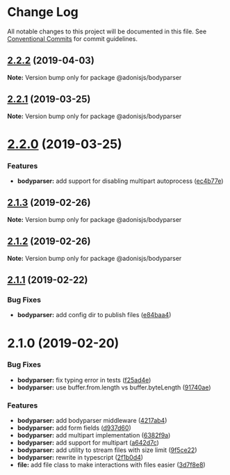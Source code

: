 # Change Log

All notable changes to this project will be documented in this file.
See [Conventional Commits](https://conventionalcommits.org) for commit guidelines.

## [2.2.2](https://github.com/adonisjs/adonis-framework/tree/master/packages/bodyparser/compare/@adonisjs/bodyparser@2.2.1...@adonisjs/bodyparser@2.2.2) (2019-04-03)

**Note:** Version bump only for package @adonisjs/bodyparser





## [2.2.1](https://github.com/adonisjs/adonis-framework/tree/master/packages/bodyparser/compare/@adonisjs/bodyparser@2.2.0...@adonisjs/bodyparser@2.2.1) (2019-03-25)

**Note:** Version bump only for package @adonisjs/bodyparser





# [2.2.0](https://github.com/adonisjs/adonis-framework/tree/master/packages/bodyparser/compare/@adonisjs/bodyparser@2.1.3...@adonisjs/bodyparser@2.2.0) (2019-03-25)


### Features

* **bodyparser:** add support for disabling multipart autoprocess ([ec4b77e](https://github.com/adonisjs/adonis-framework/tree/master/packages/bodyparser/commit/ec4b77e))





## [2.1.3](https://github.com/adonisjs/adonis-framework/tree/master/packages/bodyparser/compare/@adonisjs/bodyparser@2.1.2...@adonisjs/bodyparser@2.1.3) (2019-02-26)

**Note:** Version bump only for package @adonisjs/bodyparser





## [2.1.2](https://github.com/adonisjs/adonis-framework/tree/master/packages/bodyparser/compare/@adonisjs/bodyparser@2.1.1...@adonisjs/bodyparser@2.1.2) (2019-02-26)

**Note:** Version bump only for package @adonisjs/bodyparser





## [2.1.1](https://github.com/adonisjs/adonis-framework/tree/master/packages/bodyparser/compare/@adonisjs/bodyparser@2.1.0...@adonisjs/bodyparser@2.1.1) (2019-02-22)


### Bug Fixes

* **bodyparser:** add config dir to publish files ([e84baa4](https://github.com/adonisjs/adonis-framework/tree/master/packages/bodyparser/commit/e84baa4))





# 2.1.0 (2019-02-20)


### Bug Fixes

* **bodyparser:** fix typing error in tests ([f25ad4e](https://github.com/adonisjs/adonis-framework/tree/master/packages/bodyparser/commit/f25ad4e))
* **bodyparser:** use buffer.from.length vs buffer.byteLength ([91740ae](https://github.com/adonisjs/adonis-framework/tree/master/packages/bodyparser/commit/91740ae))


### Features

* **bodyparser:** add bodyparser middleware ([4217ab4](https://github.com/adonisjs/adonis-framework/tree/master/packages/bodyparser/commit/4217ab4))
* **bodyparser:** add form fields ([d937d60](https://github.com/adonisjs/adonis-framework/tree/master/packages/bodyparser/commit/d937d60))
* **bodyparser:** add multipart implementation ([6382f9a](https://github.com/adonisjs/adonis-framework/tree/master/packages/bodyparser/commit/6382f9a))
* **bodyparser:** add support for multipart ([a642d7c](https://github.com/adonisjs/adonis-framework/tree/master/packages/bodyparser/commit/a642d7c))
* **bodyparser:** add utility to stream files with size limit ([9f5ce22](https://github.com/adonisjs/adonis-framework/tree/master/packages/bodyparser/commit/9f5ce22))
* **bodyparser:** rewrite in typescript ([2f1b0d4](https://github.com/adonisjs/adonis-framework/tree/master/packages/bodyparser/commit/2f1b0d4))
* **file:** add file class to make interactions with files easier ([3d7f8e8](https://github.com/adonisjs/adonis-framework/tree/master/packages/bodyparser/commit/3d7f8e8))
